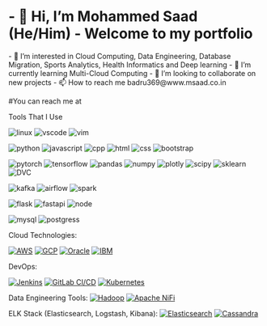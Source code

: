 <h1>- 👋 Hi, I’m Mohammed Saad (He/Him) 
-  Welcome to my portfolio</h1>
- 👀 I’m interested in Cloud Computing, Data Engineering, Database Migration, Sports Analytics, Health Informatics and Deep learning
- 🌱 I’m currently learning Multi-Cloud Computing
- 💞️ I’m looking to collaborate on new projects
- 📫 How to reach me badru369@www.msaad.co.in

<!---
msaad7777/msaad7777 is a ✨ special ✨ repository because its `README.md` (this file) appears on your GitHub profile.
You can click the Preview link to take a look at your changes.
--->

#You can reach me at 

Tools That I Use

![linux](https://img.shields.io/badge/-Linux-black?style=flat&logo=linux)
![vscode](https://img.shields.io/badge/-VS_Code-black?style=flat&logo=visual-studio-code)
![vim](https://img.shields.io/badge/-Vim-black?style=flat&logo=vim)

![python](https://img.shields.io/badge/-Python-black?style=flat&logo=python)
![javascript](https://img.shields.io/badge/-JavaScript-black?style=flat&logo=javascript)
![cpp](https://img.shields.io/badge/-C++-black?style=flat&logo=c%2B%2B)
![html](https://img.shields.io/badge/-HTML-black?style=flat&logo=html5)
![css](https://img.shields.io/badge/-CSS-black?style=flat&logo=css3)
![bootstrap](https://img.shields.io/badge/-Bootstrap-black?style=flat&logo=bootstrap)

![pytorch](https://img.shields.io/badge/-PyTorch-black?style=flat&logo=pytorch)
![tensorflow](https://img.shields.io/badge/-TensorFlow-black?style=flat&logo=tensorflow)
![pandas](https://img.shields.io/badge/-Pandas-black?style=flat&logo=pandas)
![numpy](https://img.shields.io/badge/-NumPy-black?style=flat&logo=numpy)
![plotly](https://img.shields.io/badge/-Plotly-black?style=flat&logo=plotly)
![scipy](https://img.shields.io/badge/-SciPy-black?style=flat&logo=scipy)
![sklearn](https://img.shields.io/badge/-Scikit_Learn-black?style=flat&logo=scikit-learn)
![DVC](https://img.shields.io/badge/-DVC-black?style=flat&logo=data-version-control)

![kafka](https://img.shields.io/badge/-Kafka-black?style=flat&logo=apache-kafka)
![airflow](https://img.shields.io/badge/-Airflow-black?style=flat&logo=apache-airflow)
![spark](https://img.shields.io/badge/-Spark-black?style=flat&logo=apache-spark)

![flask](https://img.shields.io/badge/-Flask-black?style=flat&logo=flask)
![fastapi](https://img.shields.io/badge/-FastAPI-black?style=flat&logo=fastapi)
![node](https://img.shields.io/badge/-Node.js-black?style=flat&logo=node.js)

![mysql](https://img.shields.io/badge/-MySQL-black?style=flat&logo=mysql)
![postgress](https://img.shields.io/badge/-PostgreSQL-black?style=flat&logo=postgresql)


Cloud Technologies:

[![AWS](https://img.shields.io/badge/-AWS-black?style=flat&logo=amazon-aws)](https://aws.amazon.com/)
[![GCP](https://img.shields.io/badge/-GCP-black?style=flat&logo=google-cloud-platform)](https://cloud.google.com/)
[![Oracle](https://img.shields.io/badge/-Oracle-black?style=flat&logo=oracle)](https://www.oracle.com/)
[![IBM](https://img.shields.io/badge/-IBM-black?style=flat&logo=IBM)](https://www.ibm.com/)


DevOps:

[![Jenkins](https://img.shields.io/badge/-Jenkins-black?style=flat&logo=jenkins)](https://jenkins.io/)
[![GitLab CI/CD](https://img.shields.io/badge/-GitLab%20CI/CD-black?style=flat&logo=gitlab)](https://about.gitlab.com/product/continuous-integration/)
[![Kubernetes](https://img.shields.io/badge/-Kubernetes-black?style=flat&logo=kubernetes)](https://kubernetes.io/)


Data Engineering Tools:
[![Hadoop](https://img.shields.io/badge/-Hadoop-black?style=flat&logo=Apache-Hadoop)](https://hadoop.apache.org/)
[![Apache NiFi](https://img.shields.io/badge/-Apache%20NiFi-black?style=flat&logo=Apache-NiFi)](https://nifi.apache.org/)


ELK Stack (Elasticsearch, Logstash, Kibana):
[![Elasticsearch](https://img.shields.io/badge/-Elasticsearch-black?style=flat&logo=elasticsearch)](https://www.elastic.co/products/elasticsearch)
[![Cassandra](https://img.shields.io/badge/-Cassandra-black?style=flat&logo=Apache-Cassandra)](http://cassandra.apache.org/)



